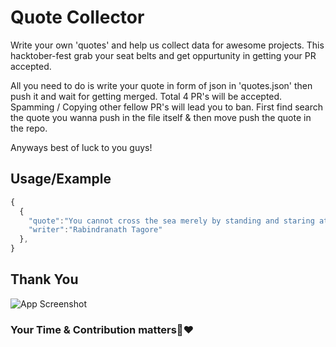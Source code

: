 # Quote Collector

Write your own 'quotes' and help us collect data for awesome projects. This hacktober-fest grab your seat belts and get oppurtunity in getting your PR accepted.

All you need to do is write your quote in form of json in 'quotes.json' then push it and wait for getting merged. Total 4 PR's will be accepted. Spamming / Copying other fellow PR's will lead you to ban.
First find search the quote you wanna push in the file itself & then move push the quote in the repo.

Anyways best of luck to you guys!

## Usage/Example

```javascript
{
  {
    "quote":"You cannot cross the sea merely by standing and staring at the water",
    "writer":"Rabindranath Tagore"
  },
}
```

## Thank You

![App Screenshot](https://i.pinimg.com/564x/b5/d0/54/b5d0545fa7182396bc6bc2f7f83bcaa4.jpg)

### Your Time & Contribution matters🤞❤
